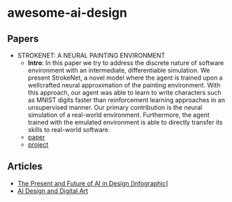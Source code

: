 # awesome-ai-design

## Papers
- STROKENET: A NEURAL PAINTING ENVIRONMENT
  - **Intro**: In this paper we try to address the discrete nature of software environment with an intermediate, differentiable simulation. We present StrokeNet, a novel model where the agent is trained upon a wellcrafted neural approximation of the painting environment. With this approach, our agent was able to learn to write characters such as MNIST digits faster than reinforcement learning approaches in an unsupervised manner. Our primary contribution is the neural simulation of a real-world environment. Furthermore, the agent trained with the emulated environment is able to directly transfer its skills to real-world software. 
  - [paper](https://openreview.net/pdf?id=HJxwDiActX)
  - [project](https://github.com/vexilligera/strokenet)


## Articles
- [The Present and Future of AI in Design [Infographic]](https://www.toptal.com/designers/product-design/infographic-ai-in-design)
- [AI Design and Digital Art](https://www.bmw.com/en/design/ai-design-and-digital-art.html)
